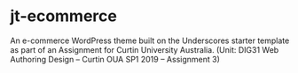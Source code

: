 # jt-ecommerce
An e-commerce WordPress theme built on the Underscores starter template as part of an Assignment for Curtin University Australia. (Unit: DIG31 Web Authoring Design – Curtin OUA SP1 2019 – Assignment 3)
